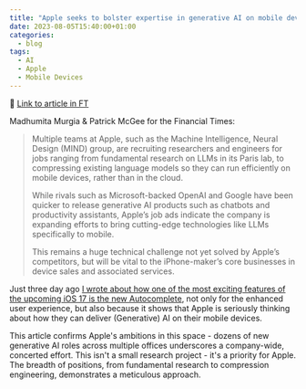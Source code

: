 ```yaml
---
title: "Apple seeks to bolster expertise in generative AI on mobile devices"
date: 2023-08-05T15:40:00+01:00
categories:
  - blog
tags:
  - AI
  - Apple
  - Mobile Devices
---
```

🔗 [Link to article in FT](https://www.ft.com/content/d74477b6-8355-42a9-ae37-7c835880ef9e)

Madhumita Murgia & Patrick McGee for the Financial Times:

> Multiple teams at Apple, such as the Machine Intelligence, Neural Design (MIND) group, are recruiting researchers and engineers for jobs ranging from fundamental research on LLMs in its Paris lab, to compressing existing language models so they can run efficiently on mobile devices, rather than in the cloud.
>
> While rivals such as Microsoft-backed OpenAI and Google have been quicker to release generative AI products such as chatbots and productivity assistants, Apple’s job ads indicate the company is expanding efforts to bring cutting-edge technologies like LLMs specifically to mobile.
>
> This remains a huge technical challenge not yet solved by Apple’s competitors, but will be vital to the iPhone-maker’s core businesses in device sales and associated services.

Just three day ago [I wrote about how one of the most exciting features of the upcoming iOS 17 is the new Autocomplete](https://naughtyneural.net/blog/ios17-autocomplete/), not only for the enhanced user experience, but also because it shows that Apple is seriously thinking about how they can deliver (Generative) AI on their mobile devices.

This article confirms Apple's ambitions in this space - dozens of new generative AI roles across multiple offices underscores a company-wide, concerted effort. This isn't a small research project - it's a priority for Apple. The breadth of positions, from fundamental research to compression engineering, demonstrates a meticulous approach.